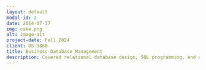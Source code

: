 ```yaml
---
layout: default
modal-id: 2
date: 2014-07-17
img: cake.png
alt: image-alt
project-date: Fall 2024
client: DS-3860
title: Business Database Management
description: Covered relational database design, SQL programming, and enterprise-level database systems. Developed and implemented databases for business use cases.
---
```

